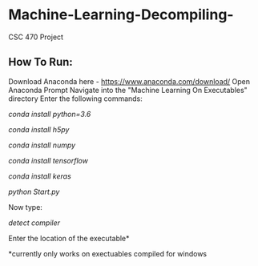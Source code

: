 # Machine-Learning-Decompiling-
CSC 470 Project

## How To Run:
Download Anaconda here - https://www.anaconda.com/download/
Open Anaconda Prompt
Navigate into the "Machine Learning On Executables" directory
Enter the following commands:

*conda install python=3.6*

*conda install h5py*

*conda install numpy*

*conda install tensorflow*

*conda install keras*

*python Start.py*

Now type:

*detect compiler*

Enter the location of the executable*


*currently only works on exectuables compiled for windows
